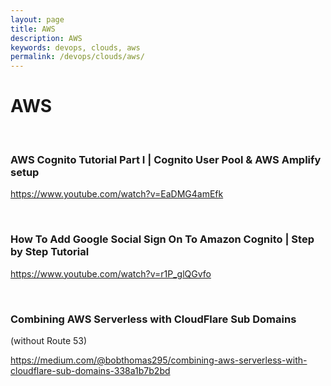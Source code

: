```yaml
---
layout: page
title: AWS
description: AWS
keywords: devops, clouds, aws
permalink: /devops/clouds/aws/
---
```


# AWS

<br/>

### AWS Cognito Tutorial Part I | Cognito User Pool & AWS Amplify setup

https://www.youtube.com/watch?v=EaDMG4amEfk

<br/>

### How To Add Google Social Sign On To Amazon Cognito | Step by Step Tutorial

https://www.youtube.com/watch?v=r1P_glQGvfo

<br/>

### Combining AWS Serverless with CloudFlare Sub Domains

(without Route 53)

https://medium.com/@bobthomas295/combining-aws-serverless-with-cloudflare-sub-domains-338a1b7b2bd
